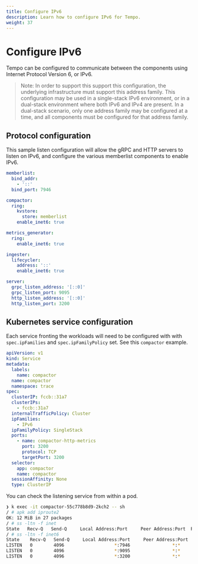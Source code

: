 ```yaml
---
title: Configure IPv6
description: Learn how to configure IPv6 for Tempo.
weight: 37
---
```


# Configure IPv6

Tempo can be configured to communicate between the components using Internet Protocol Version 6, or IPv6.

> Note: In order to support this support this configuration, the underlying infrastructure must support this address family. This configuration may be used in a single-stack IPv6 environment, or in a dual-stack environment where both IPv6 and IPv4 are present. In a dual-stack scenario, only one address family may be configured at a time, and all components must be configured for that address family.

## Protocol configuration

This sample listen configuration will allow the gRPC and HTTP servers to listen on IPv6, and configure the various memberlist components to enable IPv6.

```yaml
memberlist:
  bind_addr:
    - '::'
  bind_port: 7946

compactor:
  ring:
    kvstore:
      store: memberlist
    enable_inet6: true

metrics_generator:
  ring:
    enable_inet6: true

ingester:
  lifecycler:
    address: '::'
    enable_inet6: true

server:
  grpc_listen_address: '[::0]'
  grpc_listen_port: 9095
  http_listen_address: '[::0]'
  http_listen_port: 3200
```

## Kubernetes service configuration

Each service fronting the workloads will need to be configured with with `spec.ipFamilies` and `spec.ipFamilyPolicy` set. See this `compactor` example.

```yaml
apiVersion: v1
kind: Service
metadata:
  labels:
    name: compactor
  name: compactor
  namespace: trace
spec:
  clusterIP: fccb::31a7
  clusterIPs:
    - fccb::31a7
  internalTrafficPolicy: Cluster
  ipFamilies:
    - IPv6
  ipFamilyPolicy: SingleStack
  ports:
    - name: compactor-http-metrics
      port: 3200
      protocol: TCP
      targetPort: 3200
  selector:
    app: compactor
    name: compactor
  sessionAffinity: None
  type: ClusterIP
```

You can check the listening service from within a pod.

```sh
❯ k exec -it compactor-55c778b8d9-2kch2 -- sh
/ # apk add iproute2
OK: 12 MiB in 27 packages
/ # ss -ltn -f inet
State   Recv-Q   Send-Q     Local Address:Port     Peer Address:Port  Process
/ # ss -ltn -f inet6
State    Recv-Q   Send-Q     Local Address:Port     Peer Address:Port  Process
LISTEN   0        4096                   *:7946                *:*
LISTEN   0        4096                   *:9095                *:*
LISTEN   0        4096                   *:3200                *:*
```
